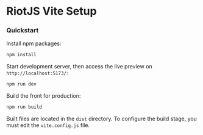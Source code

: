 # RiotJS Vite Setup

### Quickstart

Install npm packages:
```bash
npm install
```

Start development server, then access the live preview on `http://localhost:5173/`:
```bash
npm run dev
```

Build the front for production:
```bash
npm run build
```
Built files are located in the `dist` directory.
To configure the build stage, you must edit the `vite.config.js` file.

